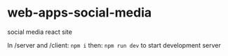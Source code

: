 # web-apps-social-media

social media react site

In /server and /client:
`npm i`
then:
`npm run dev`
to start development server
